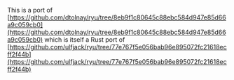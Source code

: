 This is a port of [https://github.com/dtolnay/ryu/tree/8eb9f1c80645c88ebc584d947e85d66a9c059cb0](https://github.com/dtolnay/ryu/tree/8eb9f1c80645c88ebc584d947e85d66a9c059cb0) which is itself a Rust port of [https://github.com/ulfjack/ryu/tree/77e767f5e056bab96e895072fc21618ecff2f44b](https://github.com/ulfjack/ryu/tree/77e767f5e056bab96e895072fc21618ecff2f44b)
